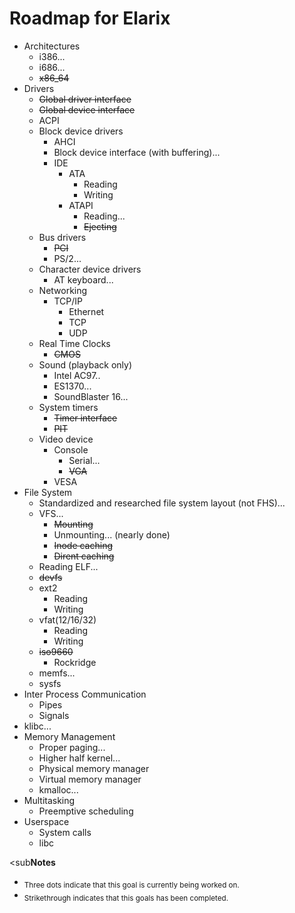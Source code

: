 # Roadmap for Elarix

* Architectures
	* i386...
	* i686...
	* ~~x86_64~~
* Drivers
	* ~~Global driver interface~~
	* ~~Global device interface~~
	* ACPI
	* Block device drivers
		* AHCI
		* Block device interface (with buffering)...
		* IDE
			* ATA
				* Reading
				* Writing
			* ATAPI
				* Reading...
				* ~~Ejecting~~
	* Bus drivers
		* ~~PCI~~
		* PS/2...
	* Character device drivers
		* AT keyboard...
	* Networking
		* TCP/IP
			* Ethernet
			* TCP
			* UDP
	* Real Time Clocks
		* ~~CMOS~~
	* Sound (playback only)
		* Intel AC97..
		* ES1370...
		* SoundBlaster 16...
	* System timers
		* ~~Timer interface~~
		* ~~PIT~~
	* Video device
		* Console
			* Serial...
			* ~~VGA~~
		* VESA
* File System
	* Standardized and researched file system layout (not FHS)...
	* VFS...
		* ~~Mounting~~
		* Unmounting... (nearly done)
		* ~~Inode caching~~
		* ~~Dirent caching~~
	* Reading ELF...
	* ~~devfs~~
	* ext2
		* Reading
		* Writing
	* vfat(12/16/32)
		* Reading
		* Writing
	* ~~iso9660~~
		* Rockridge
	* memfs...
	* sysfs
* Inter Process Communication
	* Pipes
	* Signals
* klibc...
* Memory Management
	* Proper paging...
	* Higher half kernel...
	* Physical memory manager
	* Virtual memory manager
	* kmalloc...
* Multitasking
	* Preemptive scheduling
* Userspace
	* System calls
	* libc

<sub<b>Notes</b></sub>
* <sub>Three dots indicate that this goal is currently being worked on.</sub>
* <sub>Strikethrough indicates that this goals has been completed.</sub>
